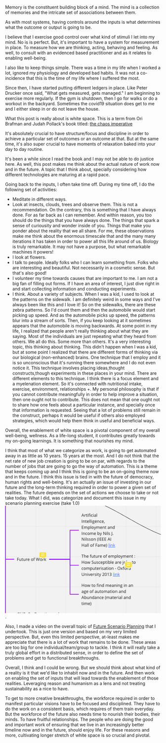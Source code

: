 Memory is the constituent building block of a mind. The mind is a collection of memories and the intricate set of associations between them. 

As with most systems, having controls around the inputs is what determines what the outcome or output is going to be. 

I believe that I exercise good control over what kind of stimuli I let into my mind. No is is perfect. But, it's important to have a system for measurement in place. To measure how we are thinking, acting, behaving and feeling. As well, to consult with an evidenced based practitioner and as it relates to enabling well-being. 

I also like to keep things simple. There was a time in my life when I worked a lot, ignored my physiology and developed bad habits. It was not a co-incidence that this is the time of my life where I suffered the most. 

Since then, I have started putting different ledgers in place. Like Peter Drucker once said, "What gets measured, gets managed." I am beginning to exercise more regularly. If the gym is shutdown, then I go for walks or do a workout in the backyard. Sometimes the covid19 situation does get to me and I either sleep in or do not leave the house. 

What this post is really about is white space. This is a term from Ori Brafman and Judah Pollack's book titled: [the chaos imperative](https://www.amazon.ca/dp/B00BH0VSIU/ref=dp-kindle-redirect?_encoding=UTF8&btkr=1)

It's absolutely crucial to have structure/focus and discipline in order to achieve a particular set of outcomes or an outcome at that. But at the same time, it's also super crucial to have moments of relaxation baked into your day to day routine. 

It's been a while since I read the book and I may not be able to do justice here. As well, this post makes me think about the actual nature of work now and in the future. A topic that I think about, specially considering how different technologies are maturing at a rapid pace. 

Going back to the inputs, I often take time off. During my time off, I do the following set of activities:
* Meditate in different ways.
* Look at insects, clouds, trees and observe them. This is not a recommendation. On the contrary, this is something that I have always done. For as far back as I can remember. And within reason, you too should do the things that you have always done. The things that spark a sense of curiousity and wonder inside of you. Things that make you ponder about the reality that we all share. For me, these observations make me think about the enormous timescale that and the many many iterations it has taken in order to power all this life around of us. Biology is truly remarkable. It may not have a purpose, but what remarkable machines it powers!
* I look at flowers. 
* I talk to people. Ideally folks who I can learn something from. Folks who are interesting and beautiful. Not necessarily in a cosmetic sense. But that's also good!
* I volunteer my time towards causes that are important to me. I am not a big fan of filling out forms. If I have an area of interest, I just dive right in and start collecting information and conducting experiments.
* I think. About a variety of subjects. When I was a kid, I used to look at the patterns on the sidewalk. I am definitely weird in some ways and I've always been like this and I love it! So on the sidewalks, there are these zebra patterns. So I'd count them and then the automobile would start picking up speed. And as the automobile picks up speed, the patterns blur into a stream of sorts. Then, if you keep looking at it sometimes appears that the automobile is moving backwards.  At some point in my life, I realized that people aren't really thinking about what they are saying. Most of the individuals are just repeating what they heard from others. We all do this. Some more than others. It's a very interesting topic, this thinking about thinking. This didn't happen when I was a kid, but at some point I realized that there are different forms of thinking via our biological (non-enhanced) brains. One technique that I employ and it is so unconscious that it's running there somewhere and I do not even notice it. This technique involves placing ideas,thought constructs,though experiments in these places in your mind. There are different elements to this technique. I think there is a focus element and a myelenation element. So it's connected with nutritional intake, exercise, environment, relationships +.  My personal philosophy is that if you cannot contribute meaningfully in order to help improve a situation, then one ought not to contribute. This does not mean that one ought not to share how one feels about a particular instance, and specially once that information is requested. Seeing that a lot of problems still remain in the construct, perhaps it would be useful if others also employed strategies, which would help them think in useful and beneficial ways. 

Overall, the enablement of white space is a pivotal component of my overall well-being, wellness. As a life-long student, it contributes greatly towards my on-going learnings. It is something that nourishes my mind. 

I think that most of what we categorize as work, is going to get automated away in as little as 10 years. 15 years at the most. And I do not think that the net rate of new job creation is going to be on par, with regards to the number of jobs that are going to go the way of automation. This is a theme that keeps coming up and I think this is going to be an on-going theme now and in the future. I think this issue is tied in with the future of democracy, human rights and well-being. It's an actually an issue of investing in our future and the long-term thinking required in order to power a given set of realities. The future depends on the set of actions we choose to take or not take today. What I did, was categorize and document this issue in my scenario planning exercise (take 1.0)
<img src="/assets/images/Future of work - Miro.png">. 

Also, I made a video on the overall topic of [Future Scenario Planning](https://youtu.be/4K7J2tCOwic) that I undertook. This is just one version and based on my very limited perspective. But, even this limited perspective, at-least makes me appreciate that there is a lot of work that remains to be done. These areas are too big for one individual/team/group to tackle. I think it will really take a truly global effort in a distributed sense, in order to define the set of problems and get to functional breakthroughs. 

Overall, I think and I could be wrong. But we should think about what kind of a reality is it that we'd like to inhabit now and in the future. And then work on enabling the set of inputs that will lead towards the enablement of those realities. Leveraging reason and humanism as a lens and not treating sustainability as a nice to have.

To get to more creative breakthroughs, the workforce required in order to manifest particular visions have to be focused and disciplined. They have to do the work on a consistent basis, which requires of them train everyday. But the workforce of the future also needs time to nourish their bodies, their minds. To have fruitful relationships. The people who are doing the good and important work of ensuring that we live in an increasingly better timeline now and in the future, should enjoy life. For these reasons and more, cultivating longer stretch of white space is so crucial and pivotal.
